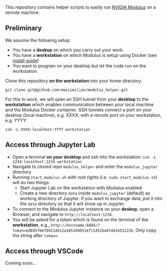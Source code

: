 This repository contains helper scripts to easily run [NVIDIA Modulus](https://docs.nvidia.com/deeplearning/modulus/index.html) on a remote machine.

## Preliminary
We assume the following setup:
- You have a **deskop** on which you carry out your work.
- You have a **workstation** on which Modulus is setup using Docker (see [install guide](https://docs.nvidia.com/deeplearning/modulus/user_guide/getting_started/installation.html))
- You want to program on your desktop but let the code run on the workstation.

Clone this repository **on the workstation** into your home directory:
```shell
git clone git@github.com:maxiimilian/modulus_helper.git
```

For this to work, we will open an SSH tunnel from your **desktop** to the **workstation** 
which enables communication between your local machine and the Modulus Docker container.
SSH tunnels connect a port on your desktop (local machine), e.g. XXXX, with a remote port 
on your workstation, e.g. YYYY:
```shell
ssh -L XXXX:localhost:YYYY workstation
```

## Access through Jupyter Lab
- Open a terminal **on your desktop** and ssh into the workstation: `ssh -L 1234:localhost:1234 workstation`
- Navigate to cloned repo `modulus_helper` and enter the `modulus_jupyter` directory
- Running `start_modulus.sh` with root rights (i.e. `sudo start_modulus.sh`) will do two things:
  - Start Jupyter Lab on the workstation with Modulus enabled
  - Create a new directory `data` inside `modulus_jupyter` (default) as working directory of Jupyter.
    If you want to exchange data, put it into the `data` directory so that it will show up in Jupyter.
- To connect to the Modulus Jupyter instance on your **deskop**, open a Browser, and navigate to
  `http://localhost:1234`.
- You will be asked for a token which is found on the terminal of the **workstation**, e.g., 
  `http://hostname:8888/?token=ed6957b670921d611a1853d40514f11452ba6fd41651222b`. Only copy the string
  after `token=`.

## Access through VSCode
Coming soon...
